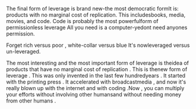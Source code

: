 The final form of leverage is brand new-the most democratic formIt is: products with no marginal cost of replication. This includesbooks, media, movies, and code. Code is probably the most powerfulform of permissionless leverage All you need is a computer-yedont need anyones permission. 

Forget rich versus poor , white-collar versus blue It's nowleveraged versus un-leveraged.

The most interesting and the most important form of leverage is theidea of products that have no marginal cost of replication . This is thenew form of leverage . This was only invented in the last few hundredyears . It started with the printing press . It accelerated with broadcastmedia , and now it's really blown up with the internet and with coding .Now , you can multiply your efforts without involving other humansand without needing money from other humans .
